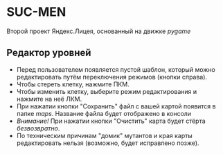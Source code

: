 # SUC-MEN
Второй проект Яндекс.Лицея, основанный на движке *pygame*

## Редактор уровней
- Перед пользователем появляется пустой шаблон, который можно редактировать путём переключения режимов (кнопки справа).
- Чтобы стереть клетку, нажмите ПКМ.
- Чтобы изменить клетку, выберите режим редактирования и нажмите на неё ЛКМ.
- При нажатии кнопки "Сохранить" файл с вашей картой появится в папке *maps*. Название файла будет отображено в консоли
- *Внимание!* При нажатии кнопки "Очистить" карта будет стёрта *безвозвратно*.
- По техническим причинам "домик" мутантов и края карты редактировать нельзя (возможно, будет исправлено позже).
